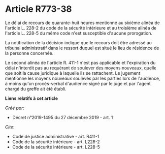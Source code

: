 # Article R773-38

Le délai de recours de quarante-huit heures mentionné au sixième alinéa de l'article L. 228-2 du code de la sécurité
intérieure et au troisième alinéa de l'article L. 228-5 du même code n'est susceptible d'aucune prorogation. 

La notification de la décision indique que le recours doit être adressé au tribunal administratif dans le ressort duquel est
situé le lieu de résidence de la personne concernée. 

Le second alinéa de l'article R. 411-1 n'est pas applicable et l'expiration du délai n'interdit pas au requérant de soulever
des moyens nouveaux, quelle que soit la cause juridique à laquelle ils se rattachent. Le jugement mentionne les moyens
nouveaux soulevés par les parties lors de l'audience, à moins qu'un procès-verbal d'audience signé par le juge et par l'agent
chargé du greffe ait été établi.

**Liens relatifs à cet article**

_Créé par_:

  - Décret n°2019-1495 du 27 décembre 2019 - art. 1

_Cite_:

  - Code de justice administrative - art. R411-1
  - Code de la sécurité intérieure - art. L228-2
  - Code de la sécurité intérieure - art. L228-5
